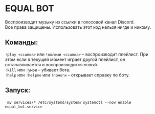 # EQUAL BOT

Воспроизводит музыку из ссылки в голосовой канал Discord.  
Все права защищены. Использовать этот код нельзя нигде и никому.

## Команды:

`!play <ссылка>` или `!включи <ссылка>` – воспроизводит плейлист. При этом если в текущей момент играет другой плейлист, он останавливается и воспроизводится новый.  
`!kill` или `!умри` – убивает бота.  
`!help` или `!helpme` или `!помоги` – открывает справку по боту.  

## Запуск:

``` mv services/* /etc/systemd/system/```
 ```systemctl --now enable equal_bot.service ```





